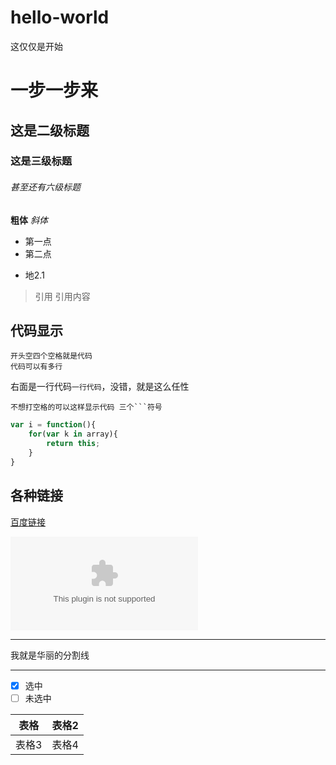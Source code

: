 # hello-world
这仅仅是开始

# 一步一步来
## 这是二级标题
### 这是三级标题
###### 甚至还有六级标题

**粗体**
*斜体*
* 第一点
* 第二点
 - 地2.1

> 引用
> 引用内容

## 代码显示 


    开头空四个空格就是代码
    代码可以有多行
右面是一行代码`一行代码`，没错，就是这么任性

```
不想打空格的可以这样显示代码 三个```符号
```

```javascript
var i = function(){
    for(var k in array){
        return this;
    }
}
```
## 各种链接
[百度链接](www.baidu.com)

![图片123](www.baidu.com)
***********
我就是华丽的分割线
***********
- [x] 选中
- [ ] 未选中

|表格|表格2|
|----|----|
|表格3|表格4|


